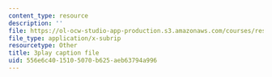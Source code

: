 ```yaml
---
content_type: resource
description: ''
file: https://ol-ocw-studio-app-production.s3.amazonaws.com/courses/res-ll-005-mathematics-of-big-data-and-machine-learning-january-iap-2020/556e6c4015105070b625aeb63794a996_4StlYd7xKFA.vtt
file_type: application/x-subrip
resourcetype: Other
title: 3play caption file
uid: 556e6c40-1510-5070-b625-aeb63794a996
---
```

